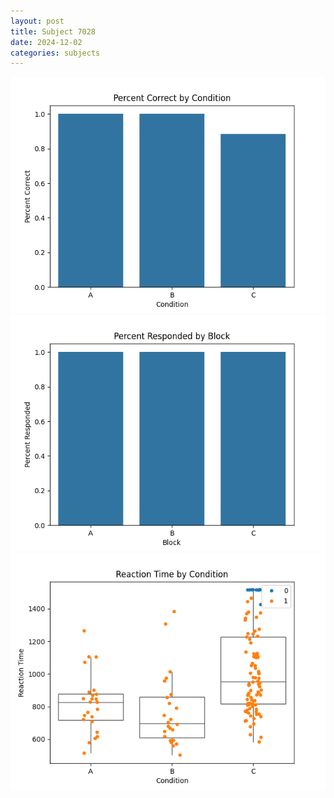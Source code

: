 ```yaml
---
layout: post
title: Subject 7028
date: 2024-12-02
categories: subjects
---
```


![](data/7028/run-4/7028_ATS_percent_correct.png)
![](data/7028/run-4/7028_ATS_percent_responded.png)
![](data/7028/run-4/7028_ATS_rt.png)
